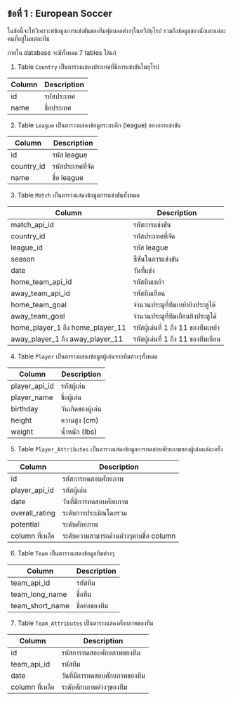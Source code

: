 ## ข้อที่ 1 : European Soccer
ในข้อนี้จะให้วิเคราะห์ข้อมูลการแข่งขันของทีมฟุตบอลต่างๆในทวีปยุโรป รวมถึงข้อมูลของนักเตะแต่ละคนที่อยู่ในแต่ละทีม

ภายใน database จะมีทั้งหมด 7 tables ได้แก่
1. Table `Country` เป็นตารางแสดงประเทศที่มีการแข่งขันในยุโรป

|     Column    |     Description    |
|---------------|--------------------|
|     id        |     รหัสประเทศ      |
|     name      |     ชื่อประเทศ       |

2. Table `League` เป็นตารางแสดงข้อมูลระบบลีก (league) ของการแข่งขัน

|     Column        |     Description     |
|-------------------|---------------------|
|     id            |     รหัส league     |
|     country_id    |     รหัสประเทศที่จัด     |
|     name          |     ชื่อ league       |

3. Table `Match` เป็นตารางแสดงข้อมูลการแข่งขันทั้งหมด

|     Column                               |     Description                   |
|------------------------------------------|-----------------------------------|
|     match_api_id                         |     รหัสการแข่งขัน                   |
|     country_id                           |     รหัสประเทศที่จัด                  |
|     league_id                            |     รหัส league                    |
|     season                               |     ซีซันในการแข่งขัน                 |
|     date                                 |     วันที่แข่ง                        |
|     home_team_api_id                     |     รหัสทีมเหย้า                     |
|     away_team_api_id                     |     รหัสทีมเยือน                     |
|     home_team_goal                       |     จำนวนประตูที่ทีมเหย้ายิงประตูได้      |
|     away_team_goal                       |     จำนวนประตูที่ทีมเยือนยิงประตูได้      |
|     home_player_1   ถึง home_player_11    |     รหัสผู้เล่นที่ 1 ถึง 11 ของทีมเหย้า    |
|     away_player_1   ถึง away_player_11    |     รหัสผู้เล่นที่ 1 ถึง 11 ของทีมเยือน    |

4. Table `Player` เป็นตารางแสดงข้อมูลผู้เล่นจากทีมต่างๆทั้งหมด

|     Column           |     Description     |
|----------------------|---------------------|
|     player_api_id    |     รหัสผู้เล่น         |
|     player_name      |     ชื่อผู้เล่น          |
|     birthday         |     วันเกิดของผู้เล่น    |
|     height           |     ความสูง (cm)         |
|     weight           |     น้ำหนัก (lbs)           |

5. Table `Player_Attributes` เป็นตารางแสดงข้อมูลการทดสอบศักยภาพของผู้เล่นแต่ละครั้ง

|     Column            |     Description                          |
|-----------------------|------------------------------------------|
|     id                |     รหัสการทดสอบศักยภาพ                    |
|     player_api_id     |     รหัสผู้เล่น                              |
|     date              |     วันที่มีการทดสอบศักยภาพ                   |
|     overall_rating    |     ระดับการประเมิณโดยรวม                  |
|     potential         |     ระดับศักยภาพ                           |
|     column ที่เหลือ      |     ระดับความสามารถด้านต่างๆตามชื่อ column    |

6. Table `Team` เป็นตารางแสดงข้อมูลทีมต่างๆ

|     Column             |     Description    |
|------------------------|--------------------|
|     team_api_id        |     รหัสทีม          |
|     team_long_name     |     ชื่อทีม           |
|     team_short_name    |     ชื่อย่อของทีม      |

7. Table `Team_Attributes` เป็นตารางแสดงศักยภาพของทีม

|     Column          |     Description                |
|---------------------|--------------------------------|
|     id              |     รหัสการทดสอบศักยภาพของทีม     |
|     team_api_id     |     รหัสทีม                      |
|     date            |     วันที่มีการทดสอบศักยภาพของทีม    |
|     column ที่เหลือ    |     ระดับศักยภาพต่างๆของทีม        |

